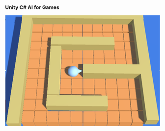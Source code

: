 ### Unity C# AI for Games

![Boid](https://github.com/drwiner/UnityAI4Games/blob/master/boid_tile_world.jpg)
